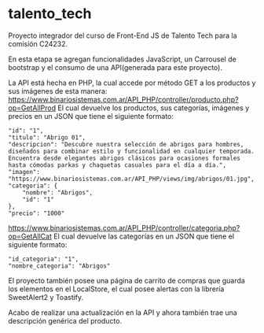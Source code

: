 # talento_tech

Proyecto integrador del curso de Front-End JS de Talento Tech para la comisión C24232.

En esta etapa se agregan funcionalidades JavaScript, un Carrousel de bootstrap y el consumo de una API(generada para este proyecto).

La API está hecha en PHP, la cual accede por método GET a los productos y sus imágenes de esta manera:
https://www.binariosistemas.com.ar/API_PHP/controller/producto.php?op=GetAllProd
El cual devuelve los productos, sus categorías, imágenes y precios en un JSON que tiene el siguiente formato:

    "id": "1",
    "titulo": "Abrigo 01",
    "descripcion": "Descubre nuestra selección de abrigos para hombres, diseñados para combinar estilo y funcionalidad en cualquier temporada. Encuentra desde elegantes abrigos clásicos para ocasiones formales hasta cómodas parkas y chaquetas casuales para el día a día.",
    "imagen": "https://www.binariosistemas.com.ar/API_PHP/views/img/abrigos/01.jpg",
    "categoria": {
        "nombre": "Abrigos",
        "id": "1"
    },
    "precio": "1000"

https://www.binariosistemas.com.ar/API_PHP/controller/categoria.php?op=GetAllCat
El cual devuelve las categorías en un JSON que tiene el siguiente formato:


    "id_categoria": "1",
    "nombre_categoria": "Abrigos"
  

  
El proyecto también posee una página de carrito de compras que guarda los elementos en el LocalStore, el cual posee alertas con la librería SweetAlert2 y Toastify.

Acabo de realizar una actualización en la API y ahora también trae una descripción genérica del producto.
